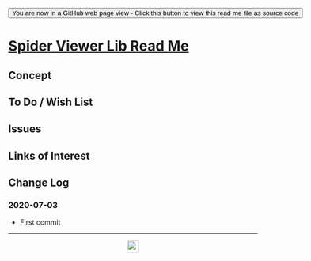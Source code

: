<span style=display:none; >[You are now in a GitHub source code view - click this link to view Read Me file as a web page]( https://ladybug.tools/spider-2020/lib/readme.html "View file as a web page." ) </span>

<div><input type=button onclick=window.location.href="https://github.com/ladybug-tools/spider-2020/tree/master/lib/";
value='You are now in a GitHub web page view - Click this button to view this read me file as source code' ></div>


# [Spider Viewer Lib Read Me]( ./readme.html )

<!--@@@
<div style=height:300px;overflow:hidden;width:100%;resize:both; ><iframe src=https://www.ladybug.tools/spider-2020/lib/ height=100% width=100% ></iframe></div>
_Spider Viewer Lib_

### Full Screen: [Spider Viewer Lib]( https://www.ladybug.tools/spider-2020/lib/ )
@@@-->


## Concept


## To Do / Wish List


## Issues


## Links of Interest


## Change Log


### 2020-07-03

* First commit


***

<center title="hello! Click me to go up to the top" ><a href=javascript:window.scrollTo(0,0); style=text-decoration:none; > <img width=24 src="https://ladybug.tools/artwork/icons_bugs/ico/spider.ico" > </a></center>

